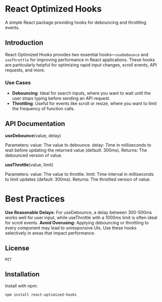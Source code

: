 # React Optimized Hooks

A simple React package providing hooks for debouncing and throttling events.

## Introduction

React Optimized Hooks provides two essential hooks—`useDebounce` and `useThrottle` for improving performance in React applications. These hooks are particularly helpful for optimizing rapid input changes, scroll events, API requests, and more.

### Use Cases
- **Debouncing**: Ideal for search inputs, where you want to wait until the user stops typing before sending an API request.
- **Throttling**: Useful for events like scroll or resize, where you want to limit the frequency of function calls.

## API Documentation

**useDebounce**(value, delay)

Parameters:
value: The value to debounce.
delay: Time in milliseconds to wait before updating the returned value (default: 300ms).
Returns: The debounced version of value.

**useThrottle**(value, limit)

Parameters:
value: The value to throttle.
limit: Time interval in milliseconds to limit updates (default: 300ms).
Returns: The throttled version of value.

# Best Practices

 **Use Reasonable Delays:** 
          For useDebounce, a delay between 300-500ms works well for user input, while useThrottle with a 1000ms limit is often ideal for scroll events.
**Avoid Overusing:**
         Applying debouncing or throttling to every component may lead to unresponsive UIs. Use these hooks selectively in areas that impact performance.

## License
 
    MIT  

## Installation

Install with npm:

```bash
npm install react-optimized-hooks
